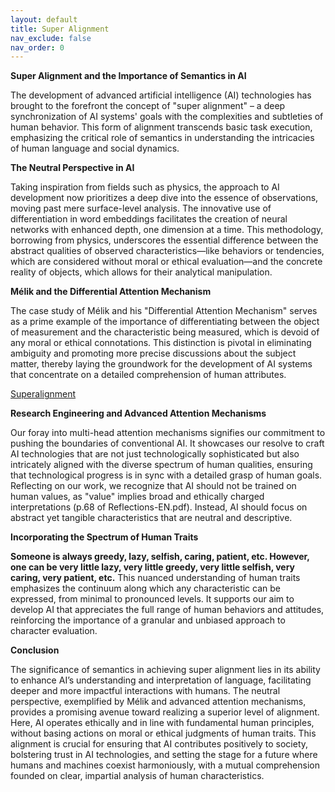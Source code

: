 ```yaml
---
layout: default
title: Super Alignment
nav_exclude: false
nav_order: 0
---
```


**Super Alignment and the Importance of Semantics in AI**

The development of advanced artificial intelligence (AI) technologies has brought to the forefront the concept of "super alignment" – a deep synchronization of AI systems' goals with the complexities and subtleties of human behavior. This form of alignment transcends basic task execution, emphasizing the critical role of semantics in understanding the intricacies of human language and social dynamics.

**The Neutral Perspective in AI**

Taking inspiration from fields such as physics, the approach to AI development now prioritizes a deep dive into the essence of observations, moving past mere surface-level analysis. The innovative use of differentiation in word embeddings facilitates the creation of neural networks with enhanced depth, one dimension at a time. This methodology, borrowing from physics, underscores the essential difference between the abstract qualities of observed characteristics—like behaviors or tendencies, which are considered without moral or ethical evaluation—and the concrete reality of objects, which allows for their analytical manipulation.

**Mélik and the Differential Attention Mechanism**

The case study of Mélik and his "Differential Attention Mechanism" serves as a prime example of the importance of differentiating between the object of measurement and the characteristic being measured, which is devoid of any moral or ethical connotations. This distinction is pivotal in eliminating ambiguity and promoting more precise discussions about the subject matter, thereby laying the groundwork for the development of AI systems that concentrate on a detailed comprehension of human attributes.

[Superalignment](/images/superalignment.png)

**Research Engineering and Advanced Attention Mechanisms**

Our foray into multi-head attention mechanisms signifies our commitment to pushing the boundaries of conventional AI. It showcases our resolve to craft AI technologies that are not just technologically sophisticated but also intricately aligned with the diverse spectrum of human qualities, ensuring that technological progress is in sync with a detailed grasp of human goals. Reflecting on our work, we recognize that AI should not be trained on human values, as "value" implies broad and ethically charged interpretations (p.68 of Reflections-EN.pdf). Instead, AI should focus on abstract yet tangible characteristics that are neutral and descriptive.

**Incorporating the Spectrum of Human Traits**

**Someone is always greedy, lazy, selfish, caring, patient, etc. However, one can be very little lazy, very little greedy, very little selfish, very caring, very patient, etc.** This nuanced understanding of human traits emphasizes the continuum along which any characteristic can be expressed, from minimal to pronounced levels. It supports our aim to develop AI that appreciates the full range of human behaviors and attitudes, reinforcing the importance of a granular and unbiased approach to character evaluation.

**Conclusion**

The significance of semantics in achieving super alignment lies in its ability to enhance AI’s understanding and interpretation of language, facilitating deeper and more impactful interactions with humans. The neutral perspective, exemplified by Mélik and advanced attention mechanisms, provides a promising avenue toward realizing a superior level of alignment. Here, AI operates ethically and in line with fundamental human principles, without basing actions on moral or ethical judgments of human traits. This alignment is crucial for ensuring that AI contributes positively to society, bolstering trust in AI technologies, and setting the stage for a future where humans and machines coexist harmoniously, with a mutual comprehension founded on clear, impartial analysis of human characteristics.

